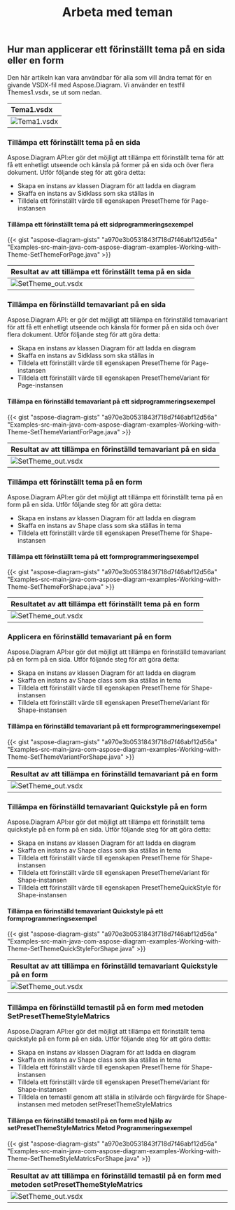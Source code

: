 ﻿---
title: Arbeta med teman
type: docs
weight: 265
url: /sv/java/working-with-themes/
description: Det här avsnittet förklarar hur du tillämpar ett förinställt tema på en sida eller en form med Aspose.Diagram.
---
## **Hur man applicerar ett förinställt tema på en sida eller en form**
Den här artikeln kan vara användbar för alla som vill ändra temat för en givande VSDX-fil med Aspose.Diagram. Vi använder en testfil Themes1.vsdx, se ut som nedan.

|**Tema1.vsdx**|
|:- |
|![Tema1.vsdx](theme1.png)|

### **Tillämpa ett förinställt tema på en sida**
Aspose.Diagram API:er gör det möjligt att tillämpa ett förinställt tema för att få ett enhetligt utseende och känsla på former på en sida och över flera dokument. Utför följande steg för att göra detta:

- Skapa en instans av klassen Diagram för att ladda en diagram
- Skaffa en instans av Sidklass som ska ställas in
- Tilldela ett förinställt värde till egenskapen PresetTheme för Page-instansen
#### **Tillämpa ett förinställt tema på ett sidprogrammeringsexempel**
{{< gist "aspose-diagram-gists" "a970e3b0531843f718d7f46abf12d56a" "Examples-src-main-java-com-aspose-diagram-examples-Working-with-Theme-SetThemeForPage.java" >}}

|**Resultat av att tillämpa ett förinställt tema på en sida**|
|:- |
|![SetTheme_out.vsdx](theme2.png)|

### **Tillämpa en förinställd temavariant på en sida**

Aspose.Diagram API: er gör det möjligt att tillämpa en förinställd temavariant för att få ett enhetligt utseende och känsla för former på en sida och över flera dokument. Utför följande steg för att göra detta:

- Skapa en instans av klassen Diagram för att ladda en diagram
- Skaffa en instans av Sidklass som ska ställas in
- Tilldela ett förinställt värde till egenskapen PresetTheme för Page-instansen
- Tilldela ett förinställt värde till egenskapen PresetThemeVariant för Page-instansen

#### **Tillämpa en förinställd temavariant på ett sidprogrammeringsexempel**

{{< gist "aspose-diagram-gists" "a970e3b0531843f718d7f46abf12d56a" "Examples-src-main-java-com-aspose-diagram-examples-Working-with-Theme-SetThemeVariantForPage.java" >}}

|**Resultat av att tillämpa en förinställd temavariant på en sida**|
|:- |
|![SetTheme_out.vsdx](theme3.png)|

### **Tillämpa ett förinställt tema på en form**

Aspose.Diagram API:er gör det möjligt att tillämpa ett förinställt tema på en form på en sida. Utför följande steg för att göra detta:

- Skapa en instans av klassen Diagram för att ladda en diagram
- Skaffa en instans av Shape class som ska ställas in tema
- Tilldela ett förinställt värde till egenskapen PresetTheme för Shape-instansen

#### **Tillämpa ett förinställt tema på ett formprogrammeringsexempel**

{{< gist "aspose-diagram-gists" "a970e3b0531843f718d7f46abf12d56a" "Examples-src-main-java-com-aspose-diagram-examples-Working-with-Theme-SetThemeForShape.java" >}}

|**Resultatet av att tillämpa ett förinställt tema på en form**|
|:- |
|![SetTheme_out.vsdx](theme4.png)|

### **Applicera en förinställd temavariant på en form**

Aspose.Diagram API:er gör det möjligt att tillämpa en förinställd temavariant på en form på en sida. Utför följande steg för att göra detta:

- Skapa en instans av klassen Diagram för att ladda en diagram
- Skaffa en instans av Shape class som ska ställas in tema
- Tilldela ett förinställt värde till egenskapen PresetTheme för Shape-instansen
- Tilldela ett förinställt värde till egenskapen PresetThemeVariant för Shape-instansen

#### **Tillämpa en förinställd temavariant på ett formprogrammeringsexempel**

{{< gist "aspose-diagram-gists" "a970e3b0531843f718d7f46abf12d56a" "Examples-src-main-java-com-aspose-diagram-examples-Working-with-Theme-SetThemeVariantForShape.java" >}}

|**Resultat av att tillämpa en förinställd temavariant på en form**|
|:- |
|![SetTheme_out.vsdx](theme5.png)|

### **Tillämpa en förinställd temavariant Quickstyle på en form**

Aspose.Diagram API:er gör det möjligt att tillämpa ett förinställt tema quickstyle på en form på en sida. Utför följande steg för att göra detta:

- Skapa en instans av klassen Diagram för att ladda en diagram
- Skaffa en instans av Shape class som ska ställas in tema
- Tilldela ett förinställt värde till egenskapen PresetTheme för Shape-instansen
- Tilldela ett förinställt värde till egenskapen PresetThemeVariant för Shape-instansen
- Tilldela ett förinställt värde till egenskapen PresetThemeQuickStyle för Shape-instansen

#### **Tillämpa en förinställd temavariant Quickstyle på ett formprogrammeringsexempel**

{{< gist "aspose-diagram-gists" "a970e3b0531843f718d7f46abf12d56a" "Examples-src-main-java-com-aspose-diagram-examples-Working-with-Theme-SetThemeQuickStyleForShape.java" >}}

|**Resultat av att tillämpa en förinställd temavariant Quickstyle på en form**|
|:- |
|![SetTheme_out.vsdx](theme6.png)|

### **Tillämpa en förinställd temastil på en form med metoden SetPresetThemeStyleMatrics**

Aspose.Diagram API:er gör det möjligt att tillämpa ett förinställt tema quickstyle på en form på en sida. Utför följande steg för att göra detta:

- Skapa en instans av klassen Diagram för att ladda en diagram
- Skaffa en instans av Shape class som ska ställas in tema
- Tilldela ett förinställt värde till egenskapen PresetTheme för Shape-instansen
- Tilldela ett förinställt värde till egenskapen PresetThemeVariant för Shape-instansen
- Tilldela en temastil genom att ställa in stilvärde och färgvärde för Shape-instansen med metoden setPresetThemeStyleMatrics

#### **Tillämpa en förinställd temastil på en form med hjälp av setPresetThemeStyleMatrics Metod Programmeringsexempel**

{{< gist "aspose-diagram-gists" "a970e3b0531843f718d7f46abf12d56a" "Examples-src-main-java-com-aspose-diagram-examples-Working-with-Theme-SetThemeStyleMatricsForShape.java" >}}

|**Resultat av att tillämpa en förinställd temastil på en form med metoden setPresetThemeStyleMatrics** |
|:----------------------------------------------------------- |
|![SetTheme_out.vsdx](theme7.png)                             |
